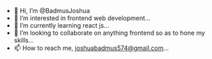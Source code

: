 - 👋 Hi, I’m @BadmusJoshua
- 👀 I’m interested in frontend web development...
- 🌱 I’m currently learning react js...
- 💞️ I’m looking to collaborate on anything frontend so as to hone my skills...
- 📫 How to reach me, joshuabadmus574@gmail.com...

<!---
BadmusJoshua/BadmusJoshua is a ✨ special ✨ repository because its `README.md` (this file) appears on your GitHub profile.
You can click the Preview link to take a look at your changes.
--->
